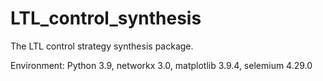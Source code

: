 # LTL_control_synthesis
The LTL control strategy synthesis package.

Environment: Python 3.9, networkx 3.0, matplotlib 3.9.4, selemium 4.29.0